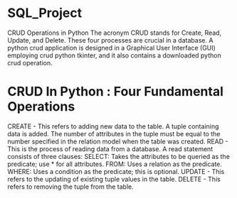 # SQL_Project
CRUD Operations in Python
The acronym CRUD stands for Create, Read, Update, and Delete. These four processes are crucial in a database.
A python crud application is designed in a Graphical User Interface (GUI) employing crud python tkinter, and it also contains a downloaded python crud operation.
# CRUD In Python : Four Fundamental Operations
CREATE - This refers to adding new data to the table. A tuple containing data is added. The number of attributes in the tuple must be equal to the number specified in the relation model when the table was created.
READ - This is the process of reading data from a database. A read statement consists of three clauses:
SELECT: Takes the attributes to be queried as the predicate; use * for all attributes.
FROM: Uses a relation as the predicate.
WHERE: Uses a condition as the predicate; this is optional.
UPDATE - This refers to the updating of existing tuple values in the table.
DELETE - This refers to removing the tuple from the table.
